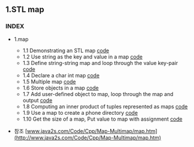 ## 1.STL map
### INDEX
* 1.map
    * 1.1 Demonstrating an STL map [code](https://github.com/csbyun-data/CPP-Pro/blob/main/chap5/STL/map/map1.cpp)
    * 1.2 Use string as the key and value in a map [code](https://github.com/csbyun-data/CPP-Pro/blob/main/chap5/STL/map/map1.cpp)
    * 1.3 Define string-string map and loop through the value key-pair [code](https://github.com/csbyun-data/CPP-Pro/blob/main/chap5/STL/map/map1.cpp)
    * 1.4 Declare a char int map [code](https://github.com/csbyun-data/CPP-Pro/blob/main/chap5/STL/map/map1.cpp)
    * 1.5 Multiple map [code](https://github.com/csbyun-data/CPP-Pro/blob/main/chap5/STL/map/map1.cpp)
    * 1.6 Store objects in a map [code](https://github.com/csbyun-data/CPP-Pro/blob/main/chap5/STL/map/map1.cpp)
    * 1.7 Add user-defined object to map, loop through the map and output [code](https://github.com/csbyun-data/CPP-Pro/blob/main/chap5/STL/map/map1.cpp)
    * 1.8 Computing an inner product of tuples represented as maps [code](https://github.com/csbyun-data/CPP-Pro/blob/main/chap5/STL/map/map8.cpp)
    * 1.9 Use a map to create a phone directory [code](https://github.com/csbyun-data/CPP-Pro/blob/main/chap5/STL/map/map9.cpp)
    * 1.10 Get the size of a map, Put value to map with assignment [code](https://github.com/csbyun-data/CPP-Pro/blob/main/chap5/STL/map/map10.cpp)

* 참조 [www.java2s.com/Code/Cpp/Map-Multimap/map.htm](http://www.java2s.com/Code/Cpp/Map-Multimap/map.htm)

